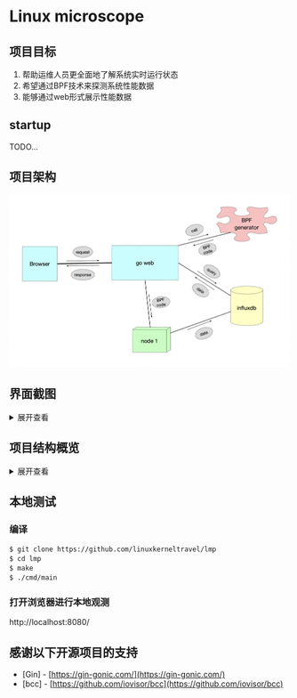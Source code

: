 # Linux microscope

## 项目目标

1. 帮助运维人员更全面地了解系统实时运行状态
2. 希望通过BPF技术来探测系统性能数据
3. 能够通过web形式展示性能数据



## startup

TODO...

## 项目架构

![](./static/imgs/arch.png)

## 界面截图

<details>
<summary>展开查看</summary>
<pre><code>
<img src="./static/imgs/homepage.png" width="2880" height="450" /><br/><br/>
</code></pre>
</details>


## 项目结构概览

<details>
<summary>展开查看</summary>
<pre><code>.
├── README.md
├── api   协议文件、前端交互的接口文件等, 本项目的路由设置与路由函数
├── cmd   main函数文件目录
├── config   配置文件
├── deployments   后端下发的一些配置文件与模板
├── docs   本项目设计文档，项目经历记录文档等
├── go.mod
├── go.sum
├── internal   本项目封装的代码，其中包括BPF代码等
├── pkg   通用的可以被其他项目所使用的一些代码
├── static   项目用到的一些静态页面，包括前端静态展示页、图片等
├── test   测试目录，包括功能测试，性能测试等
└── vendor   本项目依赖的其它第三方库
</code></pre>
</details>

## 本地测试

### 编译
```sh
$ git clone https://github.com/linuxkerneltravel/lmp
$ cd lmp 
$ make
$ ./cmd/main
```

### 打开浏览器进行本地观测
http://localhost:8080/


## 感谢以下开源项目的支持

- [Gin] - [https://gin-gonic.com/](https://gin-gonic.com/)
- [bcc] - [https://github.com/iovisor/bcc](https://github.com/iovisor/bcc)